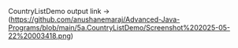CountryListDemo output link ->(https://github.com/anushanemaraj/Advanced-Java-Programs/blob/main/5a.CountryListDemo/Screenshot%202025-05-22%20003418.png)
